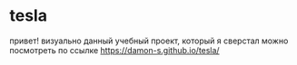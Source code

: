 # tesla
привет! визуально данный учебный проект, который я сверстал можно посмотреть по ссылке https://damon-s.github.io/tesla/
